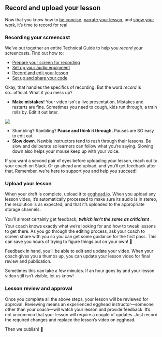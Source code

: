 ## Record and upload your lesson
Now that you know how to [be concise](https://paper.dropbox.com/doc/07-Speak-concisely-v5Rk1EjXfhwrri6cRuPGA), [narrate your lesson](#how-to-instruct), and [show your work](#the-show-your-work-trick), it’s time to record for real.


### Recording your screencast

We’ve put together an entire Technical Guide to help you *record* your screencasts. Find out how to:

- [Prepare your screen for recording](#prepare-your-screen-for-recording)
- [Set up your audio equipment](#set-up-your-audio)
- [Record and edit your lesson](https://paper.dropbox.com/doc/03-Record-your-lesson-5sBpHCVOxhPhlZYEVxrhY)
- [Set up and share your code](#sharing-your-code)

Okay, that handles the specifics of recording. But the word *record* is so...official. What if you mess up?


- **Make mistakes!** Your video isn't a live presentation. Mistakes and restarts are fine. Sometimes you need to cough, kids run through, a train rolls by. Edit it out later.


![](https://media1.giphy.com/media/3oKIPoAP1wLvewc7QI/giphy.gif)



- Stumbling? Rambling? **Pause and think it through.** Pauses are SO easy to edit out.
- **Slow down**. Newbie instructors tend to rush through their lessons. Be slow and deliberate so learners can follow what you’re saying. Slowing down also helps your mouse keep up with your voice.

If you want a second pair of eyes before uploading your lesson, reach out to your coach on Slack. Or go ahead and upload, and you’ll get feedback after that. Remember, we’re here to support you and help you succeed!


### Upload your lesson

When your draft is complete, upload it to [egghead.io](https://egghead.io/). When you upload any lesson video, it’s automatically processed to make sure its audio is in stereo, the resolution is as expected, and that it’s uploaded to the appropriate storage channels.

You’ll almost certainly get feedback, ❗***which isn’t the same as criticism***❗ . Your coach knows exactly what we’re looking for and how to tweak lessons to get there. As you go through the editing process, ask your coach to screen share with you so you can get some guidance for the first pass. This can save you hours of trying to figure things out on your own! 🙂

Feedback in hand, you’ll be able to edit and update your video. When your coach gives you a thumbs up, you can update your lesson video for final review and publication.

Sometimes this can take a few minutes. If an hour goes by and your lesson video still isn’t visible, let us know!


### Lesson review and approval

Once you complete all the above steps, your lesson will be reviewed for approval. Reviewing means an experienced egghead instructor—someone other than your coach—will watch your lesson and provide feedback. It’s not uncommon that your lesson will require a couple of updates. Just record the required changes and replace the lesson’s video on egghead.

Then we publish! 🍾
